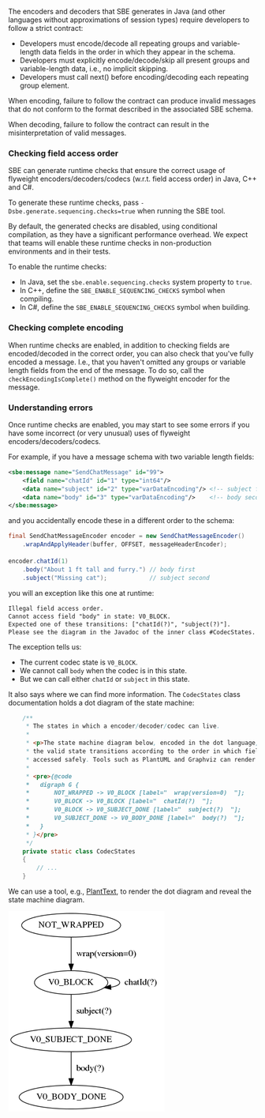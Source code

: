 The encoders and decoders that SBE generates in Java (and other languages without approximations of session types) require developers to follow a strict contract:

- Developers must encode/decode all repeating groups and variable-length data fields in the order in which they appear in the schema.
- Developers must explicitly encode/decode/skip all present groups and variable-length data, i.e., no implicit skipping.
- Developers must call next() before encoding/decoding each repeating group element.

When encoding, failure to follow the contract can produce invalid messages that do not conform to the format described in the associated SBE schema.

When decoding, failure to follow the contract can result in the misinterpretation of valid messages.

### Checking field access order

SBE can generate runtime checks that ensure the correct usage of flyweight encoders/decoders/codecs (w.r.t. field access order) in Java, C++ and C#.

To generate these runtime checks, pass `-Dsbe.generate.sequencing.checks=true` when running the SBE tool.

By default, the generated checks are disabled, using conditional compilation, as they have a significant performance overhead.
We expect that teams will enable these runtime checks in non-production environments and in their tests.

To enable the runtime checks:

* In Java, set the `sbe.enable.sequencing.checks` system property to `true`.
* In C++, define the `SBE_ENABLE_SEQUENCING_CHECKS` symbol when compiling.
* In C#, define the `SBE_ENABLE_SEQUENCING_CHECKS` symbol when building.

### Checking complete encoding

When runtime checks are enabled, in addition to checking fields are encoded/decoded in the correct order, you can also check that you've fully encoded a message. I.e., that you haven't omitted any groups or variable length fields from the end of the message.
To do so, call the `checkEncodingIsComplete()` method on the flyweight encoder for the message.

### Understanding errors

Once runtime checks are enabled, you may start to see some errors if you have some incorrect (or very unusual) uses of flyweight encoders/decoders/codecs.

For example, if you have a message schema with two variable length fields:

```xml
<sbe:message name="SendChatMessage" id="99">
    <field name="chatId" id="1" type="int64"/>
    <data name="subject" id="2" type="varDataEncoding"/> <!-- subject first -->
    <data name="body" id="3" type="varDataEncoding"/>    <!-- body second -->
</sbe:message>
```

and you accidentally encode these in a different order to the schema:

```java
final SendChatMessageEncoder encoder = new SendChatMessageEncoder()
    .wrapAndApplyHeader(buffer, OFFSET, messageHeaderEncoder);

encoder.chatId(1)
    .body("About 1 ft tall and furry.") // body first
    .subject("Missing cat");            // subject second
```

you will an exception like this one at runtime:

```
Illegal field access order.
Cannot access field "body" in state: V0_BLOCK.
Expected one of these transitions: ["chatId(?)", "subject(?)"].
Please see the diagram in the Javadoc of the inner class #CodecStates.
```

The exception tells us:

- The current codec state is `V0_BLOCK`.
- We cannot call `body` when the codec is in this state.
- But we can call either `chatId` or `subject` in this state.

It also says where we can find more information. The `CodecStates` class documentation holds a dot diagram of the state machine:

```java
    /**
     * The states in which a encoder/decoder/codec can live.
     *
     * <p>The state machine diagram below, encoded in the dot language, describes
     * the valid state transitions according to the order in which fields may be
     * accessed safely. Tools such as PlantUML and Graphviz can render it.
     *
     * <pre>{@code
     *   digraph G {
     *       NOT_WRAPPED -> V0_BLOCK [label="  wrap(version=0)  "];
     *       V0_BLOCK -> V0_BLOCK [label="  chatId(?)  "];
     *       V0_BLOCK -> V0_SUBJECT_DONE [label="  subject(?)  "];
     *       V0_SUBJECT_DONE -> V0_BODY_DONE [label="  body(?)  "];
     *   }
     * }</pre>
     */
    private static class CodecStates
    {
        // ...
    }
 ```

 We can use a tool, e.g., [PlantText](http://planttext.com), to render the dot diagram and reveal the state machine diagram.

 ![State Machine Example](./State-Machine-Example.png)
